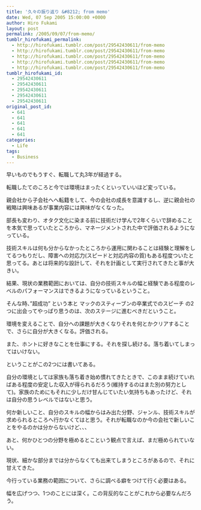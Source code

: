 ```yaml
---
title: '久々の振り返り &#8212; from memo'
date: Wed, 07 Sep 2005 15:00:00 +0000
author: Hiro Fukami
layout: post
permalink: /2005/09/07/from-memo/
tumblr_hirofukami_permalink:
  - http://hirofukami.tumblr.com/post/29542430611/from-memo
  - http://hirofukami.tumblr.com/post/29542430611/from-memo
  - http://hirofukami.tumblr.com/post/29542430611/from-memo
  - http://hirofukami.tumblr.com/post/29542430611/from-memo
  - http://hirofukami.tumblr.com/post/29542430611/from-memo
tumblr_hirofukami_id:
  - 29542430611
  - 29542430611
  - 29542430611
  - 29542430611
  - 29542430611
original_post_id:
  - 641
  - 641
  - 641
  - 641
  - 641
categories:
  - Life
tags:
  - Business
---
```

<div class="section">
  <p>
    早いものでもうすぐ、転職して丸3年が経過する。
  </p>
  
  <p>
    転職したてのころと今では環境はまったくといっていいほど変っている。
  </p>
  
  <p>
    親会社から子会社へへ転籍をして、今の会社の成長を意識するし、逆に親会社の戦略は興味あるが事業内容には興味がなくなった。
  </p>
  
  <p>
    部長も変わり、オタク文化に染まる前に技術だけ学んで2年くらいで辞めることを本気で思っていたところから、マネージメントされた中で評価されるようになっている。
  </p>
  
  <p>
    技術スキルは何も分からなかったところから運用に関わることは経験と理解をしてるつもりだし、障害への対応力(スピードと対応内容の質)もある程度ついたと思ってる。あとは将来的な設計して、それを計画として実行されてきたと事が大きい。
  </p>
  
  <p>
    結果、現状の業務範囲においては、自分の技術スキルの幅と経験である程度のレベルのパフォーマンスはできるようになっているということ。
  </p>
  
  <p>
    そんな時、&#8221;超成功&#8221; という本と マックのスティーブンの卒業式でのスピーチ の2つに出会ってやっぱり思うのは、次のステージに進むべきだということ。
  </p>
  
  <p>
    環境を変えることで、自分への課題が大きくなりそれを何とかクリアすることで、さらに自分が大きくなる。評価される。
  </p>
  
  <p>
    また、ホントに好きなことを仕事にする。それを探し続ける。落ち着いてしまってはいけない。
  </p>
  
  <p>
    ということがこの2つには書いてある。
  </p>
  
  <p>
    自分の環境としては家族も落ち着き始め慣れてきたときで、このまま続けていればある程度の安定した収入が得られるだろう(維持するのはまた別の努力として)。家族のためにもそれに少しだけ甘んじていたい気持ちもあったけど、それは自分の思うレベルではないと思う。
  </p>
  
  <p>
    何か新しいこと、自分のスキルの幅からはみ出た分野、ジャンル、技術スキルが求められるところへ行かなくてはと思う。それが転職なのか今の会社で新しいことをやるのかは分からないけど、、、
  </p>
  
  <p>
    あと、何かひとつの分野を極めるとこという観点で言えば、まだ極められていない。
  </p>
  
  <p>
    現状、細かな部分までは分からなくても出来てしまうところがあるので、それに甘えてきた。
  </p>
  
  <p>
    今行っている業務の範囲について、さらに調べる癖をつけて行く必要はある。
  </p>
  
  <p>
    幅を広げつつ、1つのことには深く。この背反的なことがこれから必要なんだろう。
  </p>
</div>